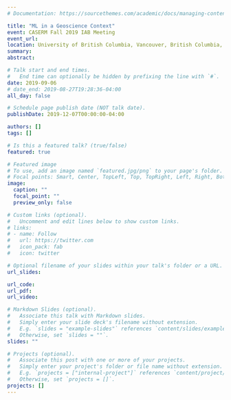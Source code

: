 ```yaml
---
# Documentation: https://sourcethemes.com/academic/docs/managing-content/

title: "ML in a Geoscience Context"
event: CASERM Fall 2019 IAB Meeting
event_url:
location: University of British Columbia, Vancouver, British Columbia, Canada
summary:
abstract:

# Talk start and end times.
#   End time can optionally be hidden by prefixing the line with `#`.
date: 2019-09-06
# date_end: 2019-08-27T19:28:36-04:00
all_day: false

# Schedule page publish date (NOT talk date).
publishDate: 2019-12-07T00:00:00-04:00

authors: []
tags: []

# Is this a featured talk? (true/false)
featured: true

# Featured image
# To use, add an image named `featured.jpg/png` to your page's folder. 
# Focal points: Smart, Center, TopLeft, Top, TopRight, Left, Right, BottomLeft, Bottom, BottomRight.
image:
  caption: ""
  focal_point: ""
  preview_only: false

# Custom links (optional).
#   Uncomment and edit lines below to show custom links.
# links:
# - name: Follow
#   url: https://twitter.com
#   icon_pack: fab
#   icon: twitter

# Optional filename of your slides within your talk's folder or a URL.
url_slides:

url_code:
url_pdf:
url_video:

# Markdown Slides (optional).
#   Associate this talk with Markdown slides.
#   Simply enter your slide deck's filename without extension.
#   E.g. `slides = "example-slides"` references `content/slides/example-slides.md`.
#   Otherwise, set `slides = ""`.
slides: ""

# Projects (optional).
#   Associate this post with one or more of your projects.
#   Simply enter your project's folder or file name without extension.
#   E.g. `projects = ["internal-project"]` references `content/project/deep-learning/index.md`.
#   Otherwise, set `projects = []`.
projects: []
---
```

